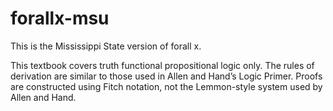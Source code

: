 # forallx-msu
This is the Mississippi State version of forall x.

This textbook covers truth functional propositional logic only. The rules of derivation are similar to those used in Allen and Hand’s Logic Primer. Proofs
are constructed using Fitch notation, not the Lemmon-style system used by Allen and Hand.
